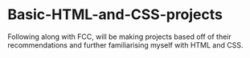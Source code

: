 # Basic-HTML-and-CSS-projects
Following along with FCC, will be making projects based off of their recommendations and further familiarising myself with HTML and CSS.
